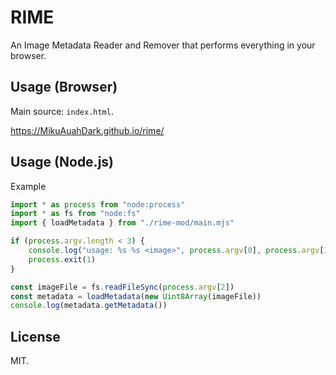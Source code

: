 RIME
=====

An Image Metadata Reader and Remover that performs everything in your browser.

Usage (Browser)
-----

Main source: `index.html`.

https://MikuAuahDark.github.io/rime/

Usage (Node.js)
-----

Example

```js
import * as process from "node:process"
import * as fs from "node:fs"
import { loadMetadata } from "./rime-mod/main.mjs"

if (process.argv.length < 3) {
	console.log("usage: %s %s <image>", process.argv[0], process.argv[1])
	process.exit(1)
}

const imageFile = fs.readFileSync(process.argv[2])
const metadata = loadMetadata(new Uint8Array(imageFile))
console.log(metadata.getMetadata())
```

License
-----

MIT.
